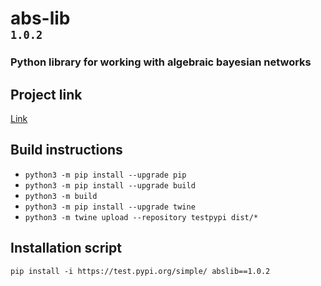 # abs-lib <div style="font-size:20px">`1.0.2`</div>

### Python library for working with algebraic bayesian networks

## Project link

[Link](https://test.pypi.org/project/abslib/1.0.1/)

## Build instructions

- `python3 -m pip install --upgrade pip`
- `python3 -m pip install --upgrade build`
- `python3 -m build`
- `python3 -m pip install --upgrade twine`
- `python3 -m twine upload --repository testpypi dist/*`

## Installation script

`pip install -i https://test.pypi.org/simple/ abslib==1.0.2`
